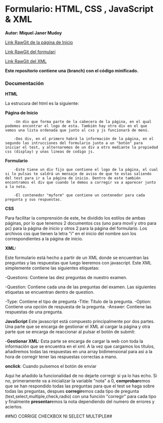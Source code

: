 # Formulario: HTML, CSS , JavaScript & XML

**Autor: Miquel Janer Mudoy**

[Link RawGit de la página de Inicio](https://rawgit.com/Mikelodion/Formulario/master/Inici.html)

[Link RawGit del formulari](https://rawgit.com/Mikelodion/Formulario/master/Formulari.html)

[Link RawGit del XML](https://rawgit.com/Mikelodion/Formulario/master/xml/xml.xml)

**Este repositorio contiene una (branch) con el código minificado.**

### Documentación

**HTML**

La estrucura del html es la siguiente:
  
   __Página de Inicio__
   
        -Un div que forma parte de la cabecera de la página, en el qual podemos encontrar el logo de esta. También hay otro div en el que vemos una lista ordenada que junto al css y js funcionarà de menú.
        
        -Dos div, en el primero habrá la información de la página, en el segundo las intrucciones del formulario junto a un "botón" para iniciar el test, y alternaremos de un div a otro mediante la propiedad css (display) y unas lineas de codigo js.
        
   __Formulario__
   
        -Este tiene un div fijo que contiene el logo de la página, el cual si lo pulsas te saldrá un mensaje de aviso de que te estas saliendo del test para ir a la página de inicio. Dentro de este también encontramos el div que cuando le demos a corregir va a aparecer junto a la nota.
        
        -El contenedor "myform" que contiene un contenedor para cada pregunta y sus respuestas.

**CSS**

Para facilitar la comprensión de este, he dividido los estilos de ambas páginas, por lo que tenemos 2 documentos css (uno para movil y otro para pc) para la página de inicio y otros 2 para la página del formulario. Los archivos css que tienen la letra "i" en el inicio del nombre son los correspondientes a la página de inicio.

**XML:**
 
 Este formulario está hecho a partir de un XML donde se encuentran las preguntas y las respuestas que luego leeremos con javascript. Este XML simplemente contiene las siguientes etiquetas:
 
 -Questions: Contiene las diez preguntas de nuestro examen.
 
 -Question: Contiene cada una de las preguntas del examen. Las siguientes etiquetas se encuentran dentro de question.
 
 -Type: Contiene el tipo de pregunta
 -Title: Título de la pregunta.
 -Option: Contiene una opción de respuesta de la pregunta.
 -Answer: Contiene las respuestas de una pregunta.

**JavaScript**
 Este javascript está compuesto principalmente por dos partes. Una parte que se encarga de gestionar el XML al cargar la página y otra parte que se encarga de reaccionar al pulsar el botón de submit:
 
 -**Gestionar XML:** Esta parte se encarga de cargar la web con toda la información que se encuentra en el xml. A la vez que cargamos los títulos, añadiremos todas las respuestas en una array bidimensional para asi a la hora de corregir tener las respuestas correctas a mano.
 
 __onclick__: Cuando pulsemos el botón de enviar
 
 Aqui he añadido la funcionalidad de no dejarte corregir si ya lo has echo. Si no, primeramente va a inicializar la variable "nota" a 0, **comprobar**emos que se han respondido todas las preguntas para que el test se haga sobre todas las preguntas, despues **corregir**emos cada tipo de pregunta (text,select,multiple,check,radio) con una función "corregir" para cada tipo y finalmente **presentar**emos la nota dependiendo del numero de errores y aciertos. 
 
 ##NO CORRIGE CHECKBOX NI SELECT MULTIPLE##
 
 
